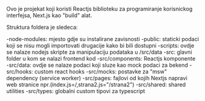 Ovo je projekat koji koristi Reactjs biblioteku za programiranje korisnickog interfejsa, Next.js kao "build" alat.

Struktura foldera je sledeca:

-node-modules: mjesto gdje su instalirane zavisnosti
-public: staticki podaci koji se nisu mogli importovati drugacije kako bi bili dostupni
-scripts: ovdje se nalaze nodejs skripte za manipulaciju podataka u /src/data
-src: glavni folder u kom se nalazi frontend kod
-src/components: Reactjs komponente
-src/data: ovdje se nalaze podaci koji sluze kao mock podaci za bekend
-src/hooks: custom react hooks
-src/mocks: postavke za "msw" dependency (service worker)
-src/pages: fajlovi od kojih Nextjs napravi web stranice npr.(index.js=/,strana2.js="/strana2")
-src/shared: shared utilities
-src/types: globalni custom tipovi za typescript
